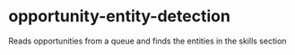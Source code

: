 # opportunity-entity-detection
Reads opportunities from a queue and finds the entities in the skills section
